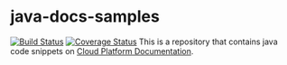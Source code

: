 # java-docs-samples

[![Build Status](https://travis-ci.org/GoogleCloudPlatform/java-docs-samples.svg?branch=master)](https://travis-ci.org/GoogleCloudPlatform/java-docs-samples)
[![Coverage Status](https://coveralls.io/repos/GoogleCloudPlatform/java-docs-samples/badge.svg?branch=master)](https://coveralls.io/r/GoogleCloudPlatform/java-docs-samples?branch=master)
This is a repository that contains java code snippets on [Cloud Platform Documentation](https://cloud.google.com/docs/).

